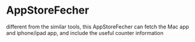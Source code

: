 AppStoreFecher
==============

different from the similar tools, this AppStoreFecher can fetch the Mac app and iphone/ipad app, and include the useful counter information